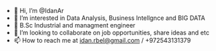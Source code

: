 - 👋 Hi, I’m @IdanAr
- 👀 I’m interested in Data Analysis, Business Intellgnce and BIG DATA
- 🌱 B.Sc Industrial and managment engineer 
- 💞️ I’m looking to collaborate on job opportunities, share ideas and etc
- 📫 How to reach me at idan.rbel@gmail.com / +972543131379

<!---
IdanAr/IdanAr is a ✨ special ✨ repository because its `README.md` (this file) appears on your GitHub profile.
You can click the Preview link to take a look at your changes.
--->

